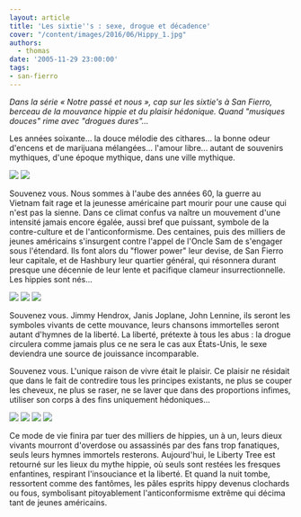 ```yaml
---
layout: article
title: 'Les sixtie''s : sexe, drogue et décadence'
cover: "/content/images/2016/06/Hippy_1.jpg"
authors:
  - thomas
date: '2005-11-29 23:00:00'
tags:
- san-fierro
---
```


_Dans la série « Notre passé et nous », cap sur les sixtie's à San Fierro, berceau de la mouvance hippie et du plaisir hédonique. Quand "musiques douces" rime avec "drogues dures"..._

Les années soixante... la douce mélodie des cithares... la bonne odeur d'encens et de marijuana mélangées... l'amour libre... autant de souvenirs mythiques, d'une époque mythique, dans une ville mythique.

![](/content/images/2005/01/Hippy_10.jpg)
![](/content/images/2005/01/Hippy_2.jpg)

Souvenez vous. Nous sommes à l'aube des années 60, la guerre au Vietnam fait rage et la jeunesse américaine part mourir pour une cause qui n'est pas la sienne. Dans ce climat confus va naître un mouvement d'une intensité jamais encore égalée, aussi bref que puissant, symbole de la contre-culture et de l'anticonformisme. Des centaines, puis des milliers de jeunes américains s'insurgent contre l'appel de l'Oncle Sam de s'engager sous l'étendard. Ils font alors du "flower power" leur devise, de San Fierro leur capitale, et de Hashbury leur quartier général, qui résonnera durant presque une décennie de leur lente et pacifique clameur insurrectionnelle. Les hippies sont nés...

![](/content/images/2005/01/Hippy_3.jpg)
![](/content/images/2005/01/Hippy_9.jpg)
![](/content/images/2005/01/Hippy_8.jpg)

Souvenez vous. Jimmy Hendrox, Janis Joplane, John Lennine, ils seront les symboles vivants de cette mouvance, leurs chansons immortelles seront autant d'hymnes de la liberté. La liberté, prétexte à tous les abus : la drogue circulera comme jamais plus ce ne sera le cas aux États-Unis, le sexe deviendra une source de jouissance incomparable.

Souvenez vous. L'unique raison de vivre était le plaisir. Ce plaisir ne résidait que dans le fait de contredire tous les principes existants, ne plus se couper les cheveux, ne plus se raser, ne se laver que dans des proportions infimes, utiliser son corps à des fins uniquement hédoniques...

![](/content/images/2005/01/Hippy_4.jpg)
![](/content/images/2005/01/Hippy_5.jpg)
![](/content/images/2005/01/Hippy_6.jpg)
![](/content/images/2005/01/Hippy_7.jpg)

Ce mode de vie finira par tuer des milliers de hippies, un à un, leurs dieux vivants mourront d'overdose ou assassinés par des fans trop fanatiques, seuls leurs hymnes immortels resterons. Aujourd'hui, le Liberty Tree est retourné sur les lieux du mythe hippie, où seuls sont restées les fresques enfantines, respirant l'insouciance et la liberté. Et quand la nuit tombe, ressortent comme des fantômes, les pâles esprits hippy devenus clochards ou fous, symbolisant pitoyablement l'anticonformisme extrême qui décima tant de jeunes américains.